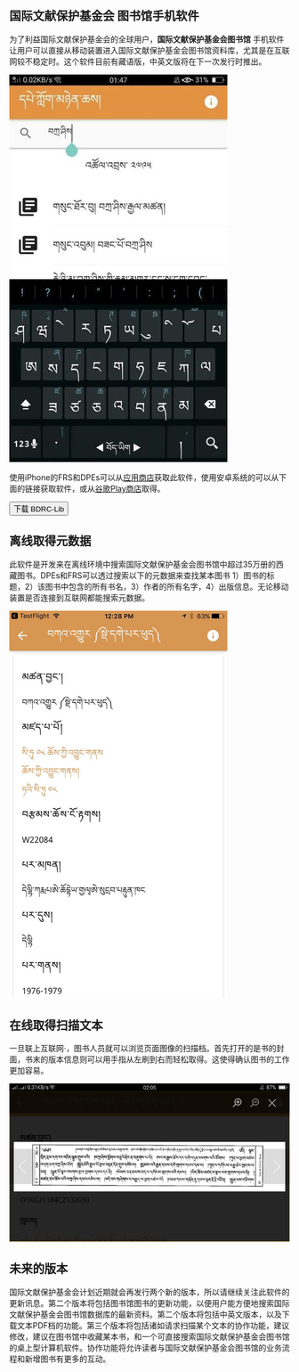 
## 国际文献保护基金会 图书馆手机软件

为了利益国际文献保护基金会的全球用户，**国际文献保护基金会图书馆** 手机软件让用户可以直接从移动装置进入国际文献保护基金会图书馆资料库，尤其是在互联网较不稳定时。这个软件目前有藏语版，中英文版将在下一次发行时推出。

![2](../img/app3.jpg) 

使用iPhone的FRS和DPEs可以从[应用商店](https://itunes.apple.com/us/app/bdrc-lib/id1254032189?mt=8)获取此软件，使用安卓系统的可以从下面的链接获取软件，或从[谷歌Play商店](https://play.google.com/store/apps/details?icd=org.tbrc.bdrclibapp)取得。

<a href="https://github.com/BuddhistDigitalResourceCenter/digitization-guidelines/releases/download/v1.0.0/android-release.apk"><button type="button" class="btn btn-primary btn-md"><i class="fa fa-android"></i>  下载 BDRC-Lib</button></a>


## 离线取得元数据
此软件是开发来在离线环境中搜索国际文献保护基金会图书馆中超过35万册的西藏图书。DPEs和FRS可以透过搜索以下的元数据来查找某本图书 1）图书的标题，2）该图书中包含的所有书名，3）作者的所有名字，4）出版信息。无论移动装置是否连接到互联网都能搜索元数据。

![2](../img/app4.jpeg) 

## 在线取得扫描文本
一旦联上互联网·，图书人员就可以浏览页面图像的扫描档。首先打开的是书的封面，书末的版本信息则可以用手指从左刷到右而轻松取得。这使得确认图书的工作更加容易。

![3](../img/app4.png)

## 未来的版本
国际文献保护基金会计划近期就会再发行两个新的版本，所以请继续关注此软件的更新讯息。第二个版本将包括图书馆图书的更新功能，以便用户能方便地搜索国际文献保护基金会图书馆数据库的最新资料。第二个版本将包括中英文版本，以及下载文本PDF档的功能。第三个版本将包括诸如请求扫描某个文本的协作功能，建议修改，建议在图书馆中收藏某本书，和一个可直接搜索国际文献保护基金会图书馆的桌上型计算机软件。协作功能将允许读者与国际文献保护基金会图书馆的业务流程和新增图书有更多的互动。